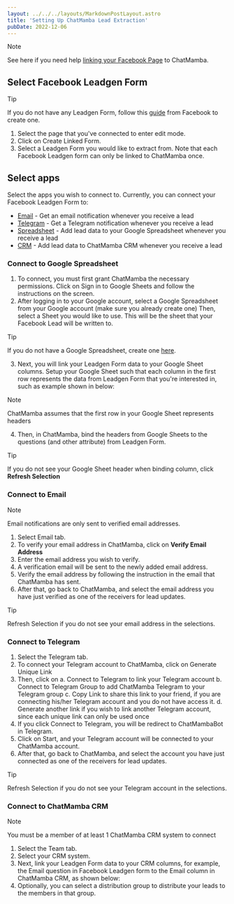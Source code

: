 ```yaml
---
layout: ../../../layouts/MarkdownPostLayout.astro
title: 'Setting Up ChatMamba Lead Extraction'
pubDate: 2022-12-06
---
```


>[!note]
> See here if you need help [linking your Facebook Page](https://help.chatmamba.com/en/article/linking-facebook-page-to-chatmamba) to ChatMamba.

## Select Facebook Leadgen Form

>[!tip]
> If you do not have any Leadgen Form, follow this [guide](https://www.facebook.com/business/help/397336587121938?id=735435806665862) from Facebook to create one.

1. Select the page that you've connected to enter edit mode.
2. Click on Create Linked Form.
3. Select a Leadgen Form you would like to extract from. Note that each Facebook Leadgen form can only be linked to ChatMamba once.

## Select apps

Select the apps you wish to connect to. Currently, you can connect your Facebook Leadgen Form to:

- [Email](#connect-to-email) - Get an email notification whenever you receive a lead
- [Telegram](#connect-to-telegram) - Get a Telegram notification whenever you receive a lead
- [Spreadsheet](#connect-to-google-spreadsheet) - Add lead data to your Google Spreadsheet whenever you receive a lead
- [CRM](#connect-to-chatmamba-crm) - Add lead data to ChatMamba CRM whenever you receive a lead

### Connect to Google Spreadsheet

1. To connect, you must first grant ChatMamba the necessary permissions. Click on Sign in to Google Sheets and follow the instructions on the screen.
2. After logging in to your Google account, select a Google Spreadsheet from your Google account (make sure you already create one)  Then, select a Sheet you would like to use. This will be the sheet that your Facebook Lead will be written to.

>[!tip]
> If you do not have a Google Spreadsheet, create one [here](https://docs.google.com/spreadsheets/u/0/).

3. Next, you will link your Leadgen Form data to your Google Sheet columns. Setup your Google Sheet such that each column in the first row represents the data from Leadgen Form that you're interested in, such as example shown in below:

>[!note]
> ChatMamba assumes that the first row in your Google Sheet represents headers

4. Then, in ChatMamba, bind the headers from Google Sheets to the questions (and other attribute) from Leadgen Form.

>[!tip]
> If you do not see your Google Sheet header when binding column, click **Refresh Selection**

### Connect to Email

>[!note]
> Email notifications are only sent to verified email addresses.

1. Select Email tab.
2. To verify your email address in ChatMamba, click on **Verify Email Address**
3. Enter the email address you wish to verify.
4. A verification email will be sent to the newly added email address.
5. Verify the email address by following the instruction in the email that ChatMamba has sent.
6. After that, go back to ChatMamba, and select the email address you have just verified as one of the receivers for lead updates.

>[!tip]
> Refresh Selection if you do not see your email address in the selections.

### Connect to Telegram

1. Select the Telegram tab.
2. To connect your Telegram account to ChatMamba, click on Generate Unique Link
3. Then, click on
a. Connect to Telegram to link your Telegram account
b. Connect to Telegram Group to add ChatMamba Telegram to your Telegram group
c. Copy Link to share this link to your friend, if you are connecting his/her Telegram account and you do not have access it.
d. Generate another link if you wish to link another Telegram account, since each unique link can only be used once
4. If you click Connect to Telegram, you will be redirect to ChatMambaBot in Telegram.
5. Click on Start, and your Telegram account will be connected to your ChatMamba account.
6. After that, go back to ChatMamba, and select the account you have just connected as one of the receivers for lead updates.

>[!tip]
> Refresh Selection if you do not see your Telegram account in the selections.

### Connect to ChatMamba CRM

>[!note]
> You must be a member of at least 1 ChatMamba CRM system to connect

1. Select the Team tab.
2. Select your CRM system.
3. Next, link your Leadgen Form data to your CRM columns, for example, the Email question in Facebook Leadgen form to the Email column in ChatMamba CRM, as shown below:
4. Optionally, you can select a distribution group to distribute your leads to the members in that group.
